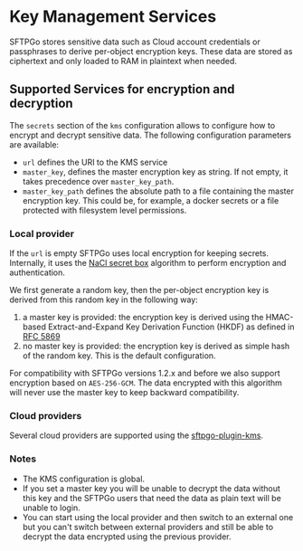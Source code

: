 # Key Management Services

SFTPGo stores sensitive data such as Cloud account credentials or passphrases to derive per-object encryption keys. These data are stored as ciphertext and only loaded to RAM in plaintext when needed.

## Supported Services for encryption and decryption

The `secrets` section of the `kms` configuration allows to configure how to encrypt and decrypt sensitive data. The following configuration parameters are available:

- `url` defines the URI to the KMS service
- `master_key`, defines the master encryption key as string. If not empty, it takes precedence over `master_key_path`.
- `master_key_path` defines the absolute path to a file containing the master encryption key. This could be, for example, a docker secrets or a file protected with filesystem level permissions.

### Local provider

If the `url` is empty SFTPGo uses local encryption for keeping secrets. Internally, it uses the [NaCl secret box](https://pkg.go.dev/golang.org/x/crypto/nacl/secretbox) algorithm to perform encryption and authentication.

We first generate a random key, then the per-object encryption key is derived from this random key in the following way:

1. a master key is provided: the encryption key is derived using the HMAC-based Extract-and-Expand Key Derivation Function (HKDF) as defined in [RFC 5869](http://tools.ietf.org/html/rfc5869)
2. no master key is provided: the encryption key is derived as simple hash of the random key. This is the default configuration.

For compatibility with SFTPGo versions 1.2.x and before we also support encryption based on `AES-256-GCM`. The data encrypted with this algorithm will never use the master key to keep backward compatibility.

### Cloud providers

Several cloud providers are supported using the [sftpgo-plugin-kms](https://github.com/sftpgo/sftpgo-plugin-kms).

### Notes

- The KMS configuration is global.
- If you set a master key you will be unable to decrypt the data without this key and the SFTPGo users that need the data as plain text will be unable to login.
- You can start using the local provider and then switch to an external one but you can't switch between external providers and still be able to decrypt the data encrypted using the previous provider.
